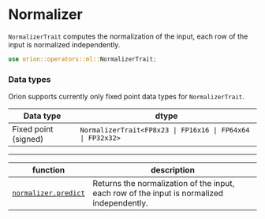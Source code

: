 # Normalizer

`NormalizerTrait` computes the normalization of the input, each row of the input is normalized independently.

```rust
use orion::operators::ml::NormalizerTrait;
```

### Data types

Orion supports currently only fixed point data types for `NormalizerTrait`.

| Data type            | dtype                                                         |
| -------------------- | ------------------------------------------------------------- |
| Fixed point (signed) | `NormalizerTrait<FP8x23 \| FP16x16 \| FP64x64 \| FP32x32>` |


***

| function | description |
| --- | --- |
| [`normalizer.predict`](normalizer.predict.md) | Returns the normalization of the input, each row of the input is normalized independently. |

